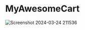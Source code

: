 # MyAwesomeCart

![Screenshot 2024-03-24 211536](https://github.com/ishaaan3005/MyAwesomeCart-Django/assets/157878759/73768291-3881-4d97-9d30-abd94c5a2190)
